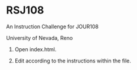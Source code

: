 # RSJ108
An Instruction Challenge for JOUR108

University of Nevada, Reno


1. Open index.html.

2. Edit according to the instructions within the file.
